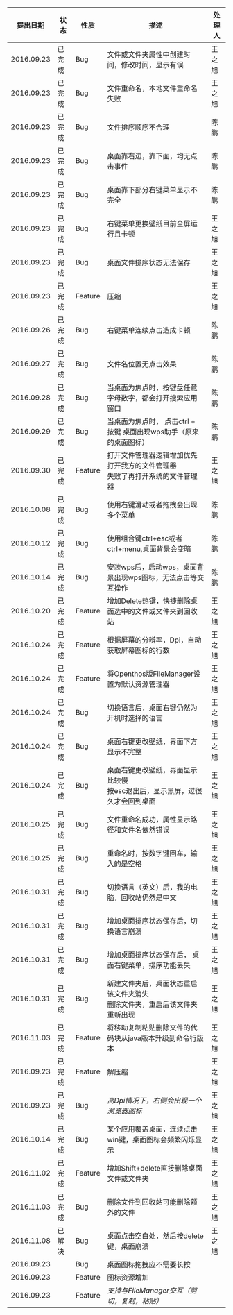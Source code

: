 |提出日期|状态|性质|描述|处理人|
|----|----|----|----|----|
|2016.09.23|已完成|Bug|文件或文件夹属性中创建时间，修改时间，显示有误|王之旭|
|2016.09.23|已完成|Bug|文件重命名，本地文件重命名失败|王之旭|
|2016.09.23|已完成|Bug|文件排序顺序不合理|陈鹏|
|2016.09.23|已完成|Bug|桌面靠右边，靠下面，均无点击事件|陈鹏|
|2016.09.23|已完成|Bug|桌面靠下部分右键菜单显示不完全|陈鹏|
|2016.09.23|已完成|Bug|右键菜单更换壁纸目前全屏运行且卡顿|王之旭|
|2016.09.23|已完成|Bug|桌面文件排序状态无法保存|王之旭|
|2016.09.23|已完成|Feature|压缩|王之旭|
|2016.09.26|已完成|Bug|右键菜单连续点击造成卡顿|陈鹏|
|2016.09.27|已完成|Bug|文件名位置无点击效果|陈鹏|
|2016.09.28|已完成|Bug|当桌面为焦点时，按键盘任意字母数字，都会打开搜索应用窗口|陈鹏|
|2016.09.29|已完成|Bug|当桌面为焦点时， 点击ctrl + 按键 桌面出现wps助手（原来的桌面图标）|陈鹏|
|2016.09.30|已完成|Feature|打开文件管理器逻辑增加优先打开我方的文件管理器<br />失败了再打开系统的文件管理器|王之旭|
|2016.10.08|已完成|Bug|使用右键滑动或者拖拽会出现多个菜单|陈鹏|
|2016.10.12|已完成|Bug|使用组合键ctrl+esc或者ctrl+menu,桌面背景会变暗|陈鹏|
|2016.10.14|已完成|Bug|安装wps后，启动wps，桌面背景出现wps图标，无法点击等交互操作|陈鹏|
|2016.10.20|已完成|Feature|增加Delete热键，快捷删除桌面选中的文件或文件夹到回收站|王之旭|
|2016.10.24|已完成|Feature|根据屏幕的分辨率，Dpi，自动获取屏幕图标的行数|王之旭|
|2016.10.24|已完成|Feature|将Openthos版FileManager设置为默认资源管理器|王之旭|
|2016.10.24|已完成|Bug|切换语言后，桌面右键仍然为开机时选择的语言|王之旭|
|2016.10.24|已完成|Bug|桌面右键更改壁纸，界面下方显示不完整|王之旭|
|2016.10.24|已完成|Bug|桌面右键更改壁纸，界面显示比较慢<br />按esc退出后，显示黑屏，过很久才会回到桌面|王之旭|
|2016.10.25|已完成|Bug|文件重命名成功，属性显示路径和文件名依然错误|王之旭|
|2016.10.25|已完成|Bug|重命名时，按数字键回车，输入的是空格|王之旭|
|2016.10.31|已完成|Bug|切换语言（英文）后，我的电脑，回收站仍然是中文|王之旭|
|2016.10.31|已完成|Bug|增加桌面排序状态保存后，切换语言崩溃|王之旭|
|2016.10.31|已完成|Bug|增加桌面排序状态保存后， 桌面右键菜单，排序功能丢失|王之旭|
|2016.10.31|已完成|Bug|新建文件夹后，桌面状态重启该文件夹消失<br />删除文件夹，重启后该文件夹重新出现|王之旭|
|2016.11.03|已完成|Feature|将移动复制粘贴删除文件的代码块从java版本升级到命令行版本|王之旭|
|2016.09.23|已完成|Feature|解压缩|王之旭|
|2016.09.23|已完成|Bug|*高Dpi情况下，右侧会出现一个浏览器图标*|王之旭|
|2016.10.14|已完成|Bug|某个应用覆盖桌面，连续点击win键，桌面图标会频繁闪烁显示|王之旭|
|2016.11.02|已完成|Feature|增加Shift+delete直接删除桌面文件或文件夹|王之旭|
|2016.11.03|已完成|Bug|删除文件到回收站可能删除额外的文件|王之旭|
|2016.11.08|已解决|Bug|桌面点击空白处，然后按delete键，桌面崩溃|王之旭|
|2016.09.23||Bug|桌面图标拖拽应不需要长按||
|2016.09.23||Feature|图标资源增加||
|2016.09.23||Feature|*支持与FileManager交互（剪切，复制，粘贴）*||

